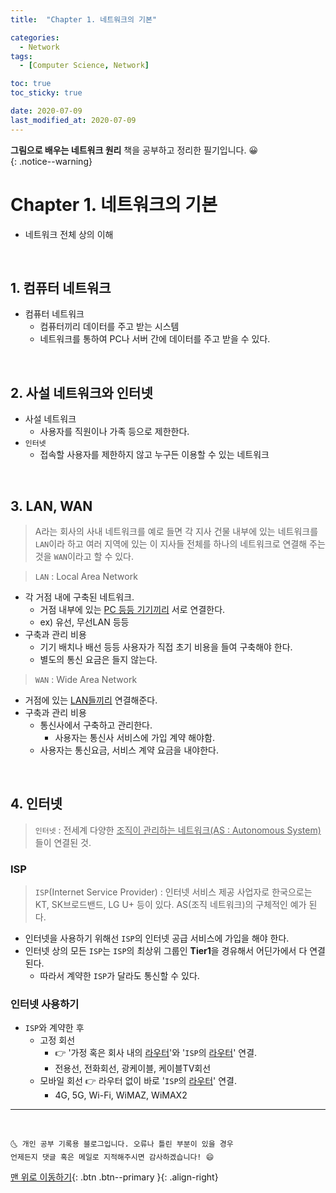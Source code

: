 ```yaml
---
title:  "Chapter 1. 네트워크의 기본" 

categories:
  - Network
tags:
  - [Computer Science, Network]

toc: true
toc_sticky: true

date: 2020-07-09
last_modified_at: 2020-07-09
---
```


**그림으로 배우는 네트워크 원리** 책을 공부하고 정리한 필기입니다. 😀  
{: .notice--warning}

# Chapter 1. 네트워크의 기본
- 네트워크 전체 상의 이해

<br>

## 1. 컴퓨터 네트워크

- 컴퓨터 네트워크
  - 컴퓨터끼리 데이터를 주고 받는 시스템
  - 네트워크를 통하여 PC나 서버 간에 데이터를 주고 받을 수 있다.

<br>

## 2. 사설 네트워크와 인터넷

- 사설 네트워크
  - 사용자를 직원이나 가족 등으로 제한한다.
- `인터넷`
  - 접속할 사용자를 제한하지 않고 누구든 이용할 수 있는 네트워크

<br>

## 3. LAN, WAN

> A라는 회사의 사내 네트워크를 예로 들면 각 지사 건물 내부에 있는 네트워크를 `LAN`이라 하고 여러 지역에 있는 이 지사들 전체를 하나의 네트워크로 연결해 주는 것을 `WAN`이라고 할 수 있다.

> `LAN` : Local Area Network
- 각 거점 내에 구축된 네트워크.
  - 거점 내부에 있는 <u>PC 등등 기기끼리</u> 서로 연결한다.
  - ex) 유선, 무선LAN 등등
- 구축과 관리 비용
  - 기기 배치나 배선 등등 사용자가 직접 초기 비용을 들여 구축해야 한다.
  - 별도의 통신 요금은 들지 않는다.

> `WAN` : Wide Area Network
- 거점에 있는 <u>LAN들끼리</u> 연결해준다.
- 구축과 관리 비용
  - 통신사에서 구축하고 관리한다.
    - 사용자는 통신사 서비스에 가입 계약 해야함.
  - 사용자는 통신요금, 서비스 계약 요금을 내야한다.

<br>

## 4. 인터넷 

> `인터넷` : 전세계 다양한 <u>조직이 관리하는 네트워크(AS : Autonomous System)</u>들이 연결된 것. 

### ISP

> `ISP`(Internet Service Provider) : 인터넷 서비스 제공 사업자로 한국으로는 KT, SK브로드밴드, LG U+ 등이 있다. AS(조직 네트워크)의 구체적인 예가 된다. 

- 인터넷을 사용하기 위해선 `ISP`의 인터넷 공급 서비스에 가입을 해야 한다.
- 인터넷 상의 모든 `ISP`는 `ISP`의 최상위 그룹인 **Tier1**을 경유해서 어딘가에서 다 연결 된다.
  - 따라서 계약한 `ISP`가 달라도 통신할 수 있다.

### 인터넷 사용하기

- `ISP`와 계약한 후
  - 고정 회선 
    - 👉 '가정 혹은 회사 내의 <u>라우터</u>'와 '`ISP`의 <u>라우터</u>' 연결.
    - 전용선, 전화회선, 광케이블, 케이블TV회선
  - 모바일 회선 👉 라우터 없이 바로 '`ISP`의 <u>라우터</u>' 연결.
    - 4G, 5G, Wi-Fi, WiMAZ, WiMAX2 

***
<br>

    🌜 개인 공부 기록용 블로그입니다. 오류나 틀린 부분이 있을 경우 
    언제든지 댓글 혹은 메일로 지적해주시면 감사하겠습니다! 😄

[맨 위로 이동하기](#){: .btn .btn--primary }{: .align-right}